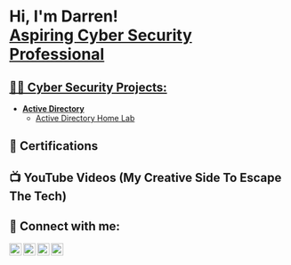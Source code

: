 <h1>Hi, I'm Darren! <br/><a href=https://www.linkedin.com/in/darrenpatenaude/>Aspiring Cyber Security Professional</h1>

<h2>👨‍💻 Cyber Security Projects:</h2>

- <b>Active Directory</b>
  - [Active Directory Home Lab](https://github.com/darrencybertest/LABURL)

<h2> 📜 Certifications</h2>
  
<h2> 📺 YouTube Videos (My Creative Side To Escape The Tech)</h2>
  
<h2> 🔗 Connect with me:</h2>

[<img align="left" alt="Driven To Xplore | YouTube" width="22px" src="https://cdn.jsdelivr.net/npm/simple-icons@v3/icons/youtube.svg" />][youtube]
[<img align="left" alt="JoshMadakor | Twitter" width="22px" src="https://cdn.jsdelivr.net/npm/simple-icons@v3/icons/twitter.svg" />][twitter]
[<img align="left" alt="JoshMadakor | LinkedIn" width="22px" src="https://cdn.jsdelivr.net/npm/simple-icons@v3/icons/linkedin.svg" />][linkedin]
[<img align="left" alt="JoshMadakor | Instagram" width="22px" src="https://cdn.jsdelivr.net/npm/simple-icons@v3/icons/instagram.svg" />][instagram]

[twitter]: https://twitter.com/joshmadakor
[youtube]: https://www.youtube.com/c/joshmadakor
[instagram]: https://www.instagram.com/joshmadakor/
[linkedin]: https://linkedin.com/in/joshmadakor

<!--
**DarrenPatenaude/DarrenPatenaude** is a ✨ _special_ ✨ repository because its `README.md` (this file) appears on your GitHub profile.

Here are some ideas to get you started:

- 🔭 I’m currently working on ...
- 🌱 I’m currently learning ...
- 👯 I’m looking to collaborate on ...
- 🤔 I’m looking for help with ...
- 💬 Ask me about ...
- 📫 How to reach me: ...
- 😄 Pronouns: ...
- ⚡ Fun fact: ...
-->
